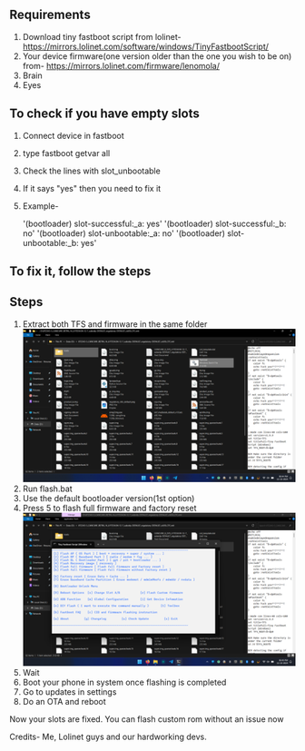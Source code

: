 ## Requirements 
1. Download tiny fastboot script from lolinet- https://mirrors.lolinet.com/software/windows/TinyFastbootScript/
2. Your device firmware(one version older than the one you wish to be on) from- https://mirrors.lolinet.com/firmware/lenomola/
3. Brain
4. Eyes

## To check if you have empty slots
1. Connect device in fastboot
2. type fastboot getvar all
3. Check the lines with slot_unbootable
4. If it says "yes" then you need to fix it
5. Example-
   
      '(bootloader) slot-successful:_a: yes'
      '(bootloader) slot-successful:_b: no'
      '(bootloader) slot-unbootable:_a: no'
      '(bootloader) slot-unbootable:_b: yes'

## To fix it, follow the steps

## Steps
1. Extract both TFS and firmware in the same folder
 ![Image showing both in same folder](https://github.com/Vinay1a1/G54_custom_rom/blob/main/Screenshot%20(12).png)
2. Run flash.bat
3. Use the default bootloader version(1st option)
4. Press 5 to flash full firmware and factory reset
 ![Image showing TFS screen](https://github.com/Vinay1a1/G54_custom_rom/blob/main/TFS.png)
5. Wait
6. Boot your phone in system once flashing is completed
7. Go to updates in settings
8. Do an OTA and reboot


Now your slots are fixed. You can flash custom rom without an issue now

Credits- Me, Lolinet guys and our hardworking devs.
